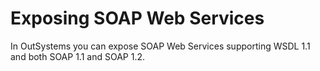 # Exposing SOAP Web Services

In OutSystems you can expose SOAP Web Services supporting WSDL 1.1 and both SOAP 1.1 and SOAP 1.2.

